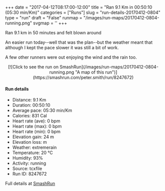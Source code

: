 +++
date = "2017-04-12T08:17:00-12:00"
title = "Ran 9.1 Km in 00:50:10 (05:30 min/Km)"
categories = ["Runs"]
slug = "run-details-20170412-0804"
type = "run"
draft = "False"
runmap = "/images/run-maps/20170412-0804-running.png"
svgmap = '<polyline points="46 58, 41 59, 40 62, 30 58, 22 55, 19 52, 10 45, 12 35, 6 36, 2 39, 0 44, 0 50, 1 44, 2 39, 6 36, 10 35, 12 37, 10 45, 11 47, 19 52, 22 56, 30 58, 38 62, 40 62, 41 60, 43 60, 47 51, 50 51, 78 58, 79 59, 99 64, 100 64, 83 59, 52 51, 51 51, 50 51, 47 51, 44 58">'
+++

Ran 9.1 km in 50 minutes and felt blown around 

An easier run today--well that was the plan--but the weather meant that although I kept the pace slower it was still a bit of work. 

A few other runners were out enjoying the wind and the rain too. 

<!--more-->

<center>
[![Click to see the run on SmashRun](/images/run-maps/20170412-0804-running.png "A map of this run")](https://smashrun.com/peter.smith/run/8247672)
</center>

#### Run details

* Distance: 9.1 Km
* Duration: 00:50:10
* Average pace: 05:30 min/Km
* Calories: 831 Cal
* Heart rate (ave): 0 bpm
* Heart rate (max): 0 bpm
* Heart rate (min): 0 bpm
* Elevation gain: 24 m
* Elevation loss:  m
* Weather: extremerain
* Temperature: 20 &deg;C
* Humidity: 93%
* Activity: running
* Source: tcxfile
* Run ID: 8247672

Full details at [SmashRun](https://smashrun.com/peter.smith/run/8247672)
